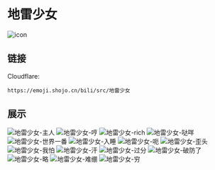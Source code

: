# 地雷少女
![icon](https://emoji.shojo.cn/bili/src/地雷少女/icon.png)
## 链接
Cloudflare:
```
https://emoji.shojo.cn/bili/src/地雷少女
```
## 展示
![地雷少女-主人](https://emoji.shojo.cn/bili/src/地雷少女/地雷少女-主人.png)
![地雷少女-哼](https://emoji.shojo.cn/bili/src/地雷少女/地雷少女-哼.png)
![地雷少女-rich](https://emoji.shojo.cn/bili/src/地雷少女/地雷少女-rich.png)
![地雷少女-哒咩](https://emoji.shojo.cn/bili/src/地雷少女/地雷少女-哒咩.png)
![地雷少女-世界一番](https://emoji.shojo.cn/bili/src/地雷少女/地雷少女-世界一番.png)
![地雷少女-入睡](https://emoji.shojo.cn/bili/src/地雷少女/地雷少女-入睡.png)
![地雷少女-呃](https://emoji.shojo.cn/bili/src/地雷少女/地雷少女-呃.png)
![地雷少女-歪头](https://emoji.shojo.cn/bili/src/地雷少女/地雷少女-歪头.png)
![地雷少女-我怕](https://emoji.shojo.cn/bili/src/地雷少女/地雷少女-我怕.png)
![地雷少女-汗](https://emoji.shojo.cn/bili/src/地雷少女/地雷少女-汗.png)
![地雷少女-过分](https://emoji.shojo.cn/bili/src/地雷少女/地雷少女-过分.png)
![地雷少女-破防了](https://emoji.shojo.cn/bili/src/地雷少女/地雷少女-破防了.png)
![地雷少女-略](https://emoji.shojo.cn/bili/src/地雷少女/地雷少女-略.png)
![地雷少女-难绷](https://emoji.shojo.cn/bili/src/地雷少女/地雷少女-难绷.png)
![地雷少女-穷](https://emoji.shojo.cn/bili/src/地雷少女/地雷少女-穷.png)
